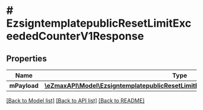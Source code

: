 # # EzsigntemplatepublicResetLimitExceededCounterV1Response

## Properties

Name | Type | Description | Notes
------------ | ------------- | ------------- | -------------
**mPayload** | [**\eZmaxAPI\Model\EzsigntemplatepublicResetLimitExceededCounterV1ResponseMPayload**](EzsigntemplatepublicResetLimitExceededCounterV1ResponseMPayload.md) |  |

[[Back to Model list]](../../README.md#models) [[Back to API list]](../../README.md#endpoints) [[Back to README]](../../README.md)
